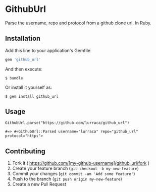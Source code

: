 # GithubUrl

Parse the username, repo and protocol from a github clone url. In Ruby.

## Installation

Add this line to your application's Gemfile:

```ruby
gem 'github_url'
```

And then execute:

    $ bundle

Or install it yourself as:

    $ gem install github_url

## Usage

```
GithubUrl.parse("https://github.com/lurraca/github_url")

#=> #<GithubUrl::Parsed username="lurraca" repo="github_url" protocol="https">
```

## Contributing

1. Fork it ( https://github.com/[my-github-username]/github_url/fork )
2. Create your feature branch (`git checkout -b my-new-feature`)
3. Commit your changes (`git commit -am 'Add some feature'`)
4. Push to the branch (`git push origin my-new-feature`)
5. Create a new Pull Request
